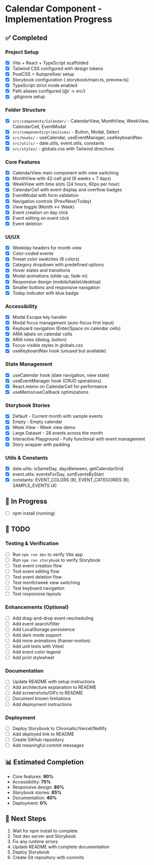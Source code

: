 # Calendar Component - Implementation Progress

## ✅ Completed

### Project Setup
- [x] Vite + React + TypeScript scaffolded
- [x] Tailwind CSS configured with design tokens
- [x] PostCSS + Autoprefixer setup
- [x] Storybook configuration (.storybook/main.ts, preview.ts)
- [x] TypeScript strict mode enabled
- [x] Path aliases configured (@/ -> src/)
- [x] .gitignore setup

### Folder Structure
- [x] `src/components/Calendar/` - CalendarView, MonthView, WeekView, CalendarCell, EventModal
- [x] `src/components/primitives/` - Button, Modal, Select
- [x] `src/hooks/` - useCalendar, useEventManager, useKeyboardNav
- [x] `src/utils/` - date.utils, event.utils, constants
- [x] `src/styles/` - globals.css with Tailwind directives

### Core Features
- [x] CalendarView main component with view switching
- [x] MonthView with 42-cell grid (6 weeks × 7 days)
- [x] WeekView with time slots (24 hours, 60px per hour)
- [x] CalendarCell with event display and overflow badges
- [x] EventModal with form validation
- [x] Navigation controls (Prev/Next/Today)
- [x] View toggle (Month ↔ Week)
- [x] Event creation on day click
- [x] Event editing on event click
- [x] Event deletion

### UI/UX
- [x] Weekday headers for month view
- [x] Color-coded events
- [x] Preset color swatches (8 colors)
- [x] Category dropdown with predefined options
- [x] Hover states and transitions
- [x] Modal animations (slide-up, fade-in)
- [x] Responsive design (mobile/tablet/desktop)
- [x] Smaller buttons and responsive navigation
- [x] Today indicator with blue badge

### Accessibility
- [x] Modal Escape key handler
- [x] Modal focus management (auto-focus first input)
- [x] Keyboard navigation (Enter/Space on calendar cells)
- [x] ARIA labels on calendar cells
- [x] ARIA roles (dialog, button)
- [x] Focus-visible styles in globals.css
- [x] useKeyboardNav hook (unused but available)

### State Management
- [x] useCalendar hook (date navigation, view state)
- [x] useEventManager hook (CRUD operations)
- [x] React.memo on CalendarCell for performance
- [x] useMemo/useCallback optimizations

### Storybook Stories
- [x] Default - Current month with sample events
- [x] Empty - Empty calendar
- [x] Week View - Week view demo
- [x] Large Dataset - 28 events across the month
- [x] Interactive Playground - Fully functional with event management
- [x] Story wrapper with padding

### Utils & Constants
- [x] date.utils: isSameDay, daysBetween, getCalendarGrid
- [x] event.utils: eventsForDay, sortEventsByStart
- [x] constants: EVENT_COLORS (8), EVENT_CATEGORIES (6), SAMPLE_EVENTS (4)

## 🚧 In Progress
- [ ] npm install (running)

## 📝 TODO

### Testing & Verification
- [ ] Run `npm run dev` to verify Vite app
- [ ] Run `npm run storybook` to verify Storybook
- [ ] Test event creation flow
- [ ] Test event editing flow
- [ ] Test event deletion flow
- [ ] Test month/week view switching
- [ ] Test keyboard navigation
- [ ] Test responsive layouts

### Enhancements (Optional)
- [ ] Add drag-and-drop event rescheduling
- [ ] Add event search/filter
- [ ] Add LocalStorage persistence
- [ ] Add dark mode support
- [ ] Add more animations (framer-motion)
- [ ] Add unit tests with Vitest
- [ ] Add event color legend
- [ ] Add print stylesheet

### Documentation
- [ ] Update README with setup instructions
- [ ] Add architecture explanation to README
- [ ] Add screenshots/GIFs to README
- [ ] Document known limitations
- [ ] Add deployment instructions

### Deployment
- [ ] Deploy Storybook to Chromatic/Vercel/Netlify
- [ ] Add deployed link to README
- [ ] Create GitHub repository
- [ ] Add meaningful commit messages

## 📊 Estimated Completion
- Core features: **90%**
- Accessibility: **75%**
- Responsive design: **80%**
- Storybook stories: **85%**
- Documentation: **40%**
- Deployment: **0%**

## 🎯 Next Steps
1. Wait for npm install to complete
2. Test dev server and Storybook
3. Fix any runtime errors
4. Update README with complete documentation
5. Deploy Storybook
6. Create Git repository with commits
